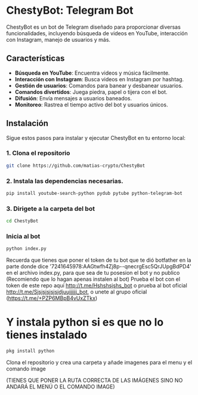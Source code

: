# ChestyBot: Telegram Bot


ChestyBot es un bot de Telegram diseñado para proporcionar diversas funcionalidades, incluyendo búsqueda de videos en YouTube, interacción con Instagram, manejo de usuarios y más.

## Características

- **Búsqueda en YouTube**: Encuentra videos y música fácilmente.
- **Interacción con Instagram**: Busca videos en Instagram por hashtag.
- **Gestión de usuarios**: Comandos para banear y desbanear usuarios.
- **Comandos divertidos**: Juega piedra, papel o tijera con el bot.
- **Difusión**: Envía mensajes a usuarios baneados.
- **Monitoreo**: Rastrea el tiempo activo del bot y usuarios únicos.

## Instalación

Sigue estos pasos para instalar y ejecutar ChestyBot en tu entorno local:

### 1. Clona el repositorio

```sh
git clone https://github.com/matias-crypto/ChestyBot

```
### 2. Instala las dependencias necesarias.

```sh
pip install youtube-search-python pydub pytube python-telegram-bot
```
### 3. Dirigete a la carpeta del bot

```sh
cd ChestyBot
```
### Inicia al bot

```sh
python index.py

```
Recuerda que tienes que poner el token de tu bot que te dió botfather en la parte donde dice '7241645978:AAGtwfh4Zj8p--qnecrgEsc5QrJUpgBdPD4' en el archivo index.py, para que sea de tu posesion el bot y no publico (Recomiendo que lo hagan apenas instalen al bot) Prueba el bot con el token de este repo aquí http://t.me/Hshshsjshs_bot o prueba al bot oficial http://t.me/Sjsjsjsjsjsjdjuujjjjjj_bot, o unete al grupo oficial (https://t.me/+PZP6MBpB4vUxZTkx)

# Y instala python si es que no lo tienes instalado

```sh
pkg install python

```
Clona el repositorio y crea una carpeta y añade imagenes para el menu y el comando image

(TIENES QUE PONER LA RUTA CORRECTA DE LAS IMÁGENES SINO NO ANDARÁ EL MENÚ O EL COMANDO IMAGE)
